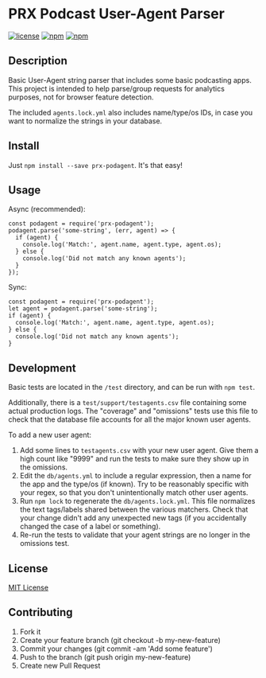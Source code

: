 # PRX Podcast User-Agent Parser

[![license](https://img.shields.io/github/license/PRX/prx-podagent.svg)](LICENSE)
[![npm](https://img.shields.io/npm/v/prx-podagent.svg)](https://www.npmjs.com/package/prx-podagent)
[![npm](https://img.shields.io/npm/dt/prx-podagent.svg)](https://www.npmjs.com/package/prx-podagent)

## Description

Basic User-Agent string parser that includes some basic podcasting apps.  This
project is intended to help parse/group requests for analytics purposes, not for
browser feature detection.

The included `agents.lock.yml` also includes name/type/os IDs, in case you want
to normalize the strings in your database.

## Install

Just `npm install --save prx-podagent`. It's that easy!

## Usage

Async (recommended):

```node
const podagent = require('prx-podagent');
podagent.parse('some-string', (err, agent) => {
  if (agent) {
    console.log('Match:', agent.name, agent.type, agent.os);
  } else {
    console.log('Did not match any known agents');
  }
});
```

Sync:

```node
const podagent = require('prx-podagent');
let agent = podagent.parse('some-string');
if (agent) {
  console.log('Match:', agent.name, agent.type, agent.os);
} else {
  console.log('Did not match any known agents');
}
```

## Development

Basic tests are located in the `/test` directory, and can be run with `npm test`.

Additionally, there is a `test/support/testagents.csv` file containing some actual
production logs.  The "coverage" and "omissions" tests use this file to check that
the database file accounts for all the major known user agents.

To add a new user agent:

1. Add some lines to `testagents.csv` with your new user agent. Give them a high
   count like "9999" and run the tests to make sure they show up in the omissions.
2. Edit the `db/agents.yml` to include a regular expression, then a name for the
   app and the type/os (if known). Try to be reasonably specific with your regex,
   so that you don't unintentionally match other user agents.
3. Run `npm lock` to regenerate the `db/agents.lock.yml`.  This file normalizes
   the text tags/labels shared between the various matchers.  Check that your
   change didn't add any unexpected new tags (if you accidentally changed the
   case of a label or something).
4. Re-run the tests to validate that your agent strings are no longer in the
   omissions test.

## License

[MIT License](LICENSE)

## Contributing

1. Fork it
2. Create your feature branch (git checkout -b my-new-feature)
3. Commit your changes (git commit -am 'Add some feature')
4. Push to the branch (git push origin my-new-feature)
5. Create new Pull Request
